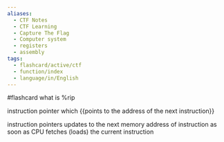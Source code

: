 ```yaml
---
aliases:
  - CTF Notes
  - CTF Learning
  - Capture The Flag
  - Computer system
  - registers
  - assembly
tags:
  - flashcard/active/ctf
  - function/index
  - language/in/English
---
```


#flashcard what is %rip

instruction pointer which {{points to the address of the next instruction}}

instruction pointers updates to the next memory address of instruction as soon as CPU fetches (loads) the current instruction

